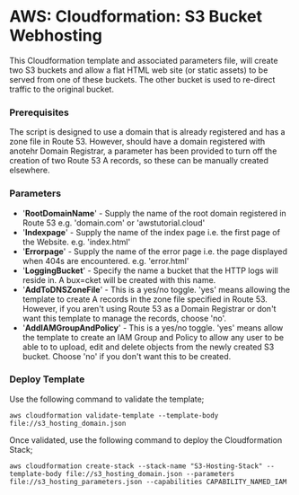 # AWS: Cloudformation: S3 Bucket Webhosting
This Cloudformation template and associated parameters file, will create two S3 buckets and allow a flat HTML web site (or static assets) to be served from one of these buckets.  The other bucket is used to re-direct traffic to the original bucket.

### Prerequisites

The script is designed to use a domain that is already registered and has a zone file in Route 53.  However, should have a domain registered with anotehr Domain Registrar, a parameter has been provided to turn off the creation of two Route 53 A records, so these can be manually created elsewhere.

### Parameters

- '**RootDomainName**' - Supply the name of the root domain registered in Route 53 e.g. 'domain.com' or 'awstutorial.cloud'
- '**Indexpage**' - Supply the name of the index page i.e. the first page of the Website. e.g. 'index.html'
- '**Errorpage**' - Supply the name of the error page i.e. the page displayed when 404s are encountered. e.g. 'error.html'
- '**LoggingBucket**' - Specify the name a bucket that the HTTP logs will reside in.  A bux=cket will be created with this name.
- '**AddToDNSZoneFile**' - This is a yes/no toggle.  'yes' means allowing the template to create A records in the zone file specified in Route 53.  However, if you aren't using Route 53 as a Domain Registrar or don't want this template to manage the records, choose 'no'.
- '**AddIAMGroupAndPolicy**' - This is a yes/no toggle.  'yes' means allow the template to create an IAM Group and Policy to allow any user to be able to to upload, edit and delete objects from the newly created S3 bucket.  Choose 'no' if you don't want this to be created.

### Deploy Template

Use the following command to validate the template;

`aws cloudformation validate-template --template-body file://s3_hosting_domain.json`

Once validated, use the following command to deploy the Cloudformation Stack;

`aws cloudformation create-stack --stack-name "S3-Hosting-Stack" --template-body file://s3_hosting_domain.json --parameters file://s3_hosting_parameters.json --capabilities CAPABILITY_NAMED_IAM`

